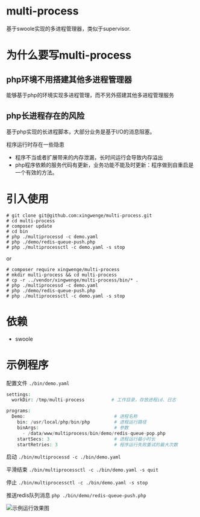 # multi-process
基于swoole实现的多进程管理器，类似于supervisor.

# 为什么要写multi-process
## php环境不用搭建其他多进程管理器
能够基于php的环境实现多进程管理，而不另外搭建其他多进程管理服务

## php长进程存在的风险
基于php实现的长进程脚本，大部分业务是基于I/O的消息阻塞。

程序运行时存在一些隐患
- 程序不当或者扩展带来的内存泄漏，长时间运行会导致内存溢出
- php程序依赖的服务代码有更新，业务功能不能及时更新：程序做到自重启是一个有效的方法。 

# 引入使用
```
# git clone git@github.com:xingwenge/multi-process.git
# cd multi-process
# composer update
# cd bin
# php ./multiprocessd -c demo.yaml
# php ./demo/redis-queue-push.php
# php ./multiprocessctl -c demo.yaml -s stop
```

or

```
# composer require xingwenge/multi-process
# mkdir multi-process && cd multi-process
# cp -r ../vendor/xingwenge/multi-process/bin/* .
# php ./multiprocessd -c demo.yaml
# php ./demo/redis-queue-push.php
# php ./multiprocessctl -c demo.yaml -s stop
``` 


# 依赖
- swoole

# 示例程序
配置文件
```./bin/demo.yaml```

```php
settings:
  workDir: /tmp/multi-process          # 工作目录，存放进程id、日志

programs:                               
  Demo:                                 # 进程名称
    bin: /usr/local/php/bin/php         # 进程运行路径
    binArgs:                            # 参数
      - /data/www/multiprocess/bin/demo/redis-queue-pop.php
    startSecs: 3                        # 进程运行最小时长
    startRetries: 3                     # 程序运行失败重试的最大次数

```

启动
```./bin/multiprocessd -c ./bin/demo.yaml```

平滑结束
```./bin/multiprocessctl -c ./bin/demo.yaml -s quit```

停止
```./bin/multiprocessctl -c ./bin/demo.yaml -s stop```

推送redis队列消息
```php ./bin/demo/redis-queue-push.php```

![示例运行效果图](assets/effect.gif)
